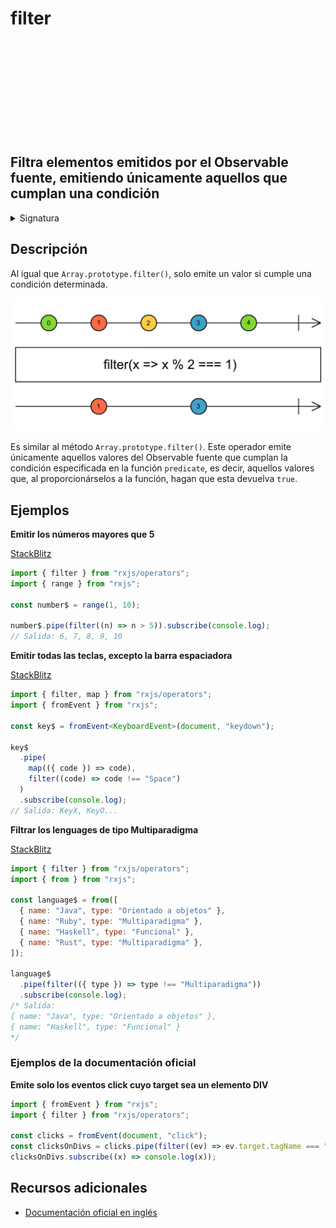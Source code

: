<div class="page-heading">

# filter

<a target="_blank" href="https://github.com/ReactiveX/rxjs/blob/master/src/internal/operators/filter.ts">
<svg>
  <use xlink:href="/assets/icons/github.svg#github"></use>
</svg>
</a>
</div>

<h2 class="subtitle"> Filtra elementos emitidos por el Observable fuente, emitiendo únicamente aquellos que cumplan una condición
</h2>

<details>
<summary>Signatura</summary>

### Firma

`filter<T>(predicate: (value: T, index: number) => boolean, thisArg?: any): MonoTypeOperatorFunction<T>`

### Parámetros

<table>
<tr><td>predicate</td><td>Una función que evalúa cada valor emitido por el Observable fuente. Si retorna <code>true</code>, el valor se emite. Si retorna <code>false</code>, el valor no se emite.</td></tr>

<tr><td>thisArg</td><td>Opcional. El valor por defecto es <code>undefined</code>.
Un argumento opcional para determinar el valor del <code>this</code> en la función <code>predicate</code>
</td></tr>
</table>

### Retorna

`MonoTypeOperatorFunction<T>`: Un Observable de valores del Observable fuente que han cumpliado la condición especificada por la función `predicate`.

</details>

## Descripción

Al igual que `Array.prototype.filter()`, solo emite un valor si cumple una condición determinada.

<img src="assets/images/marble-diagrams/filtering/filter.png" alt="Diagrama de canicas del operador filter">

Es similar al método `Array.prototype.filter()`. Este operador emite únicamente aquellos valores del Observable fuente que cumplan la condición especificada en la función `predicate`, es decir, aquellos valores que, al proporcionárselos a la función, hagan que esta devuelva `true`.

## Ejemplos

**Emitir los números mayores que 5**

<a target="_blank" href="https://stackblitz.com/edit/rxjs-filter-1?file=index.ts">StackBlitz</a>

```javascript
import { filter } from "rxjs/operators";
import { range } from "rxjs";

const number$ = range(1, 10);

number$.pipe(filter((n) => n > 5)).subscribe(console.log);
// Salida: 6, 7, 8, 9, 10
```

**Emitir todas las teclas, excepto la barra espaciadora**

<a target="_blank" href="https://stackblitz.com/edit/rxjs-filter-2?file=index.ts">StackBlitz</a>

```typescript
import { filter, map } from "rxjs/operators";
import { fromEvent } from "rxjs";

const key$ = fromEvent<KeyboardEvent>(document, "keydown");

key$
  .pipe(
    map(({ code }) => code),
    filter((code) => code !== "Space")
  )
  .subscribe(console.log);
// Salida: KeyX, KeyO...
```

**Filtrar los lenguages de tipo Multiparadigma**

<a target="_blank" href="https://stackblitz.com/edit/rxjs-filter-3?file=index.ts">StackBlitz</a>

```javascript
import { filter } from "rxjs/operators";
import { from } from "rxjs";

const language$ = from([
  { name: "Java", type: "Orientado a objetos" },
  { name: "Ruby", type: "Multiparadigma" },
  { name: "Haskell", type: "Funcional" },
  { name: "Rust", type: "Multiparadigma" },
]);

language$
  .pipe(filter(({ type }) => type !== "Multiparadigma"))
  .subscribe(console.log);
/* Salida: 
{ name: "Java", type: "Orientado a objetos" },
{ name: "Haskell", type: "Funcional" }
*/
```

### Ejemplos de la documentación oficial

**Emite solo los eventos click cuyo target sea un elemento DIV**

```javascript
import { fromEvent } from "rxjs";
import { filter } from "rxjs/operators";

const clicks = fromEvent(document, "click");
const clicksOnDivs = clicks.pipe(filter((ev) => ev.target.tagName === "DIV"));
clicksOnDivs.subscribe((x) => console.log(x));
```

## Recursos adicionales

- [Documentación oficial en inglés](https://rxjs-dev.firebaseapp.com/api/operators/filter)
